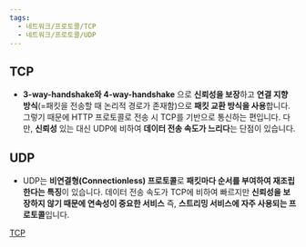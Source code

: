 ```yaml
---
tags:
  - 네트워크/프로토콜/TCP
  - 네트워크/프로토콜/UDP
---
```


## TCP
- **3-way-handshake와 4-way-handshake** 으로 **신뢰성을 보장**하고 **연결 지향 방식**(=패킷을 전송할 때 논리적 경로가 존재함)으로 **패킷 교환 방식을 사용**합니다.  그렇기 때문에 HTTP 프로토콜로 전송 시 TCP를 기반으로 통신하는 편입니다. 다만, **신뢰성** 있는 대신 UDP에 비하여 **데이터 전송 속도가 느리다**는 단점이 있습니다.


## UDP
- UDP는 **비연결형(Connectionless) 프로토콜**로 **패킷마다 순서를 부여하여 재조립한다는 특징**이 있습니다. 데이터 전송 속도가 TCP에 비하여 빠르지만 **신뢰성을 보장하지 않기 때문에 연속성이 중요한 서비스** 즉, **스트리밍 서비스에 자주 사용되는 프로토콜**입니다.


[TCP](https://evan-moon.github.io/2019/11/17/tcp-handshake/)
